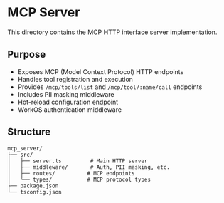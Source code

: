 # MCP Server

This directory contains the MCP HTTP interface server implementation.

## Purpose
- Exposes MCP (Model Context Protocol) HTTP endpoints
- Handles tool registration and execution
- Provides `/mcp/tools/list` and `/mcp/tool/:name/call` endpoints
- Includes PII masking middleware
- Hot-reload configuration endpoint
- WorkOS authentication middleware

## Structure
```
mcp_server/
├── src/
│   ├── server.ts         # Main HTTP server
│   ├── middleware/       # Auth, PII masking, etc.
│   ├── routes/          # MCP endpoints
│   └── types/           # MCP protocol types
├── package.json
└── tsconfig.json
```